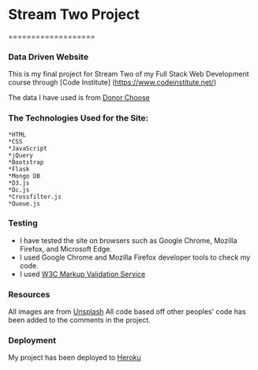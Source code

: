 # Stream Two Project
===================

### Data Driven Website

This is my final project for Stream Two of my Full Stack Web Development course through [Code Institute] (https://www.codeinstitute.net/)

The data I have used is from [Donor Choose](https://www.donorschoose.org/)

### The Technologies Used for the Site:

	*HTML
	*CSS
	*JavaScript
	*jQuery
	*Bootstrap
	*Flask
	*Mongo DB
	*D3.js
	*Dc.js
	*Crossfilter.js
	*Queue.js

### Testing

* I have tested the site on browsers such as Google Chrome, Mozilla Firefox, and Microsoft Edge.
* I used Google Chrome and Mozilla Firefox developer tools to check my code.
* I used [W3C Markup Validation Service](https://validator.w3.org/)

### Resources

All images are from [Unsplash](https://unsplash.com/)
All code based off other peoples' code has been added to the comments in the project.

### Deployment

My project has been deployed to [Heroku](https://mighty-dusk-45888.herokuapp.com/)